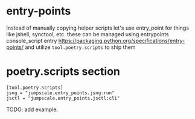 # entry-points

Instead of manually copying helper scripts let's use entry_point for things like jshell, synctool, etc. these can be managed using entrypoints console_script entry https://packaging.python.org/specifications/entry-points/ and utilize `tool.poetry.scripts` to ship them


# poetry.scripts section
```
[tool.poetry.scripts]
jsng = "jumpscale.entry_points.jsng:run"
jsctl = "jumpscale.entry_points.jsctl:cli"

```

TODO: add example.